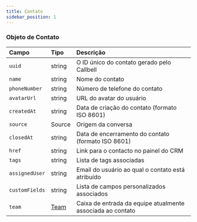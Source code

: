 ```yaml
---
title: Contato
sidebar_position: 1
---
```


### Objeto de Contato

| Campo          | Tipo              | Descrição                                         |
| :------------- | :---------------- | :------------------------------------------------ |
| `uuid`         | string            | O ID único do contato gerado pelo Callbell        |
| `name`         | string            | Nome do contato                                   |
| `phoneNumber`  | string            | Número de telefone do contato                     |
| `avatarUrl`    | string            | URL do avatar do usuário                          |
| `createdAt`    | string            | Data de criação do contato (formato ISO 8601)     |
| `source`       | Source            | Origem da conversa                                |
| `closedAt`     | string            | Data de encerramento do contato (formato ISO 8601)|
| `href`         | string            | Link para o contacto no painel do CRM             |
| `tags`         | string            | Lista de tags associadas                          |
| `assignedUser` | string            | Email do usuário ao qual o contato está atribuído|
| `customFields` | string            | Lista de campos personalizados associados         |
| `team`         | [Team](./team.md) | Caixa de entrada da equipe atualmente associada ao contato|